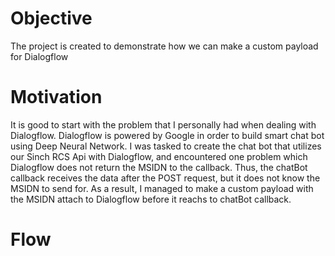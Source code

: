 # Objective
The project is created to demonstrate how we can make a custom payload for Dialogflow
# Motivation 
It is good to start with the problem that I personally had when dealing with Dialogflow. Dialogflow is powered by Google in order to build smart chat bot using Deep Neural Network. I was tasked to create the chat bot that utilizes our Sinch RCS Api with Dialogflow, and encountered one problem which Dialogflow does not return the MSIDN to the callback. Thus, the chatBot callback receives the data after the POST request, but it does not know the MSIDN to send for. 
As a result, I managed to make a custom payload with the MSIDN attach to Dialogflow before it reachs to chatBot callback.
# Flow

